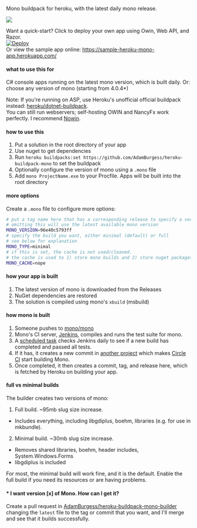 Mono buildpack for heroku, with the latest daily mono release.

[![](https://circleci.com/gh/AdamBurgess/heroku-buildpack-mono-builder.png?style=shield&circle-token=fe5a1697660ac8727b496f624407ea006b2069d7)](https://circleci.com/gh/AdamBurgess/heroku-buildpack-mono-builder)

Want a quick-start? Click to deploy your own app using Owin, Web API, and Razor.  
[![Deploy](https://www.herokucdn.com/deploy/button.png)](https://heroku.com/deploy?template=https://github.com/AdamBurgess/sample-heroku-mono-app)  
Or view the sample app online: https://sample-heroku-mono-app.herokuapp.com/

#### what to use this for

C# console apps running on the latest mono version, which is built daily. Or: choose any version of mono (starting from 4.0.4*)

Note: If you're running on ASP, use Heroku's unofficial official buildpack instead: [heroku/dotnet-buildpack](https://github.com/heroku/dotnet-buildpack).  
You can still run webservers; self-hosting OWIN and NancyFx work perfectly. I recommend [Nowin](//github.com/Bobris/Nowin).

#### how to use this

1. Put a solution in the root directory of your app
2. Use nuget to get dependencies
3. Run `heroku buildpacks:set https://github.com/AdamBurgess/heroku-buildpack-mono` to set the buildpack
4. Optionally configure the version of mono using a `.mono` file
5. Add `mono ProjectName.exe` to your Procfile. Apps will be built into the root directory

#### more options

Create a `.mono` file to configure more options:

````bash
# put a tag name here that has a corresponding release to specify a version*
# omitting this will use the latest available mono version
MONO_VERSION=96e40c5793ff
# specify the build you want, either minimal (default) or full
# see below for explanation
MONO_TYPE=minimal
# if this is set, the cache is not used/cleaned.
# the cache is used to 1) store mono builds and 2) store nuget packages
MONO_CACHE=nope
````

#### how your app is built

1. The latest version of mono is downloaded from the Releases
2. NuGet dependencies are restored
3. The solution is compiled using mono's `xbuild` (msbuild)

#### how mono is built

1. Someone pushes to [mono/mono](//github.com/mono/mono)
2. Mono's CI server, [Jenkins](//jenkins.mono-project.com/job/test-mono-mainline/label=debian-amd64/), compiles and runs the test suite for mono.
3. A [scheduled task](//github.com/AdamBurgess/heroku-buildpack-mono-watcher) checks Jenkins daily to see if a new build has completed and passed all tests.
4. If it has, it creates a new commit in [another project](//github.com/AdamBurgess/heroku-buildpack-mono-builder) which makes [Circle CI](//circleci.com/gh/AdamBurgess/heroku-buildpack-mono-builder) start building Mono.
5. Once completed, it then creates a commit, tag, and release here, which is fetched by Heroku on building your app.

#### full vs minimal builds
The builder creates two versions of mono:

1. Full build. ~95mb slug size increase.
  * Includes everything, including libgdiplus, boehm, libraries (e.g. for use in mkbundle).

2. Minimal build. ~30mb slug size increase.
  * Removes shared libraries, boehm, header includes, System.Windows.Forms
  * libgdiplus is included

For most, the minimal build will work fine, and it is the default. Enable the full build if you need its resources or are having problems.

#### * I want version [x] of Mono. How can I get it?

Create a pull request in [AdamBurgess/heroku-buildpack-mono-builder](//github.com/AdamBurgess/heroku-buildpack-mono-builder) changing the `latest` file to the tag or commit that you want, and I'll merge and see that it builds successfully.
